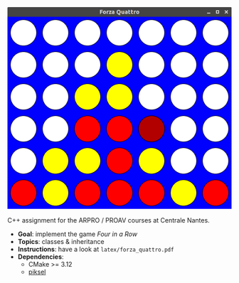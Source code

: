 <p align="center">
  <a><img alt="f4" src="./latex/f4.png"></a>
</p>

C++ assignment for the ARPRO / PROAV courses at Centrale Nantes.

- **Goal**: implement the game *Four in a Row*
- **Topics**: classes & inheritance
- **Instructions**: have a look at `latex/forza_quattro.pdf`
- **Dependencies**:
  - CMake >= 3.12
  - [piksel](https://github.com/bernhardfritz/piksel)
